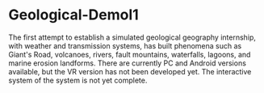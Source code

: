 # Geological-Demol1
The first attempt to establish a simulated geological geography internship, with weather and transmission systems, has built phenomena such as Giant's Road, volcanoes, rivers, fault mountains, waterfalls, lagoons, and marine erosion landforms. There are currently PC and Android versions available, but the VR version has not been developed yet. The interactive system of the system is not yet complete.
